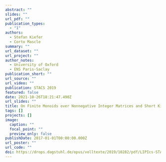 ```yaml
---
abstract: ""
slides: ""
url_pdf: ""
publication_types:
  - "1"
authors:
  - Stefan Kiefer
  - Corto Mascle
summary: ""
url_dataset: ""
url_project: ""
author_notes:
  - University of Oxford
  - ENS Paris-Saclay
publication_short: ""
url_source: ""
url_video: ""
publication: STACS 2019
featured: false
date: 2021-10-26T18:21:47.490Z
url_slides: ""
title: On Finite Monoids over Nonnegative Integer Matrices and Short Killing Words
tags: []
projects: []
image:
  caption: ""
  focal_point: ""
  preview_only: false
publishDate: 2017-01-01T00:00:00.000Z
url_poster: ""
url_code: ""
doi: https://drops.dagstuhl.de/opus/volltexte/2019/10282/pdf/LIPIcs-STACS-2019-43.pdf
---
```

